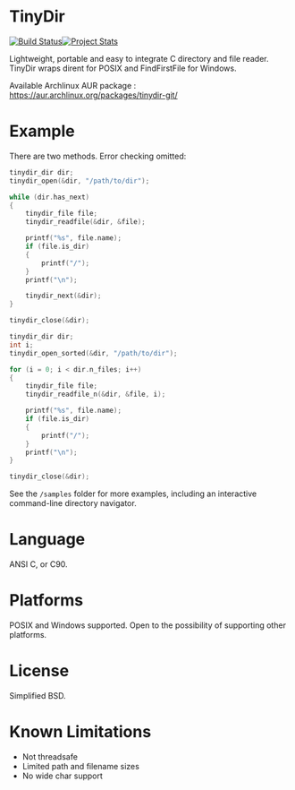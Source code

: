 TinyDir
=======
[![Build Status](https://travis-ci.org/cxong/tinydir.svg?branch=master)](https://travis-ci.org/cxong/tinydir)[![Project Stats](https://www.openhub.net/p/tinydir/widgets/project_thin_badge.gif)](https://www.openhub.net/p/tinydir)

Lightweight, portable and easy to integrate C directory and file reader. TinyDir wraps dirent for POSIX and FindFirstFile for Windows.

Available Archlinux AUR package : https://aur.archlinux.org/packages/tinydir-git/

Example
=======

There are two methods. Error checking omitted:

```C
tinydir_dir dir;
tinydir_open(&dir, "/path/to/dir");

while (dir.has_next)
{
	tinydir_file file;
	tinydir_readfile(&dir, &file);

	printf("%s", file.name);
	if (file.is_dir)
	{
		printf("/");
	}
	printf("\n");

	tinydir_next(&dir);
}

tinydir_close(&dir);
```

```C
tinydir_dir dir;
int i;
tinydir_open_sorted(&dir, "/path/to/dir");

for (i = 0; i < dir.n_files; i++)
{
	tinydir_file file;
	tinydir_readfile_n(&dir, &file, i);

	printf("%s", file.name);
	if (file.is_dir)
	{
		printf("/");
	}
	printf("\n");
}

tinydir_close(&dir);
```

See the `/samples` folder for more examples, including an interactive command-line directory navigator.

Language
========

ANSI C, or C90.

Platforms
=========

POSIX and Windows supported. Open to the possibility of supporting other platforms.

License
=======

Simplified BSD.

Known Limitations
=================

- Not threadsafe
- Limited path and filename sizes
- No wide char support
